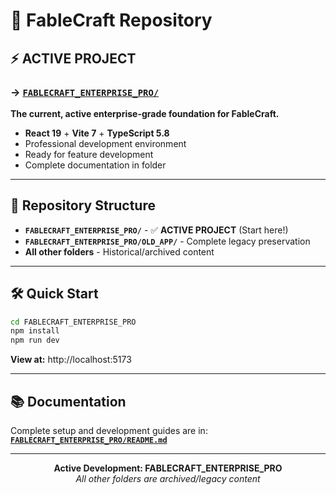 # 🚀 FableCraft Repository

## ⚡ **ACTIVE PROJECT**

### **→ [`FABLECRAFT_ENTERPRISE_PRO/`](./FABLECRAFT_ENTERPRISE_PRO/)**
**The current, active enterprise-grade foundation for FableCraft.**

- **React 19** + **Vite 7** + **TypeScript 5.8**
- Professional development environment
- Ready for feature development
- Complete documentation in folder

---

## 📁 **Repository Structure**

- **`FABLECRAFT_ENTERPRISE_PRO/`** - ✅ **ACTIVE PROJECT** (Start here!)
- **`FABLECRAFT_ENTERPRISE_PRO/OLD_APP/`** - Complete legacy preservation
- **All other folders** - Historical/archived content

---

## 🛠️ **Quick Start**

```bash
cd FABLECRAFT_ENTERPRISE_PRO
npm install
npm run dev
```

**View at:** http://localhost:5173

---

## 📚 **Documentation**

Complete setup and development guides are in:
**[`FABLECRAFT_ENTERPRISE_PRO/README.md`](./FABLECRAFT_ENTERPRISE_PRO/README.md)**

---

<div align="center">

**Active Development: FABLECRAFT_ENTERPRISE_PRO**  
*All other folders are archived/legacy content*

</div>
